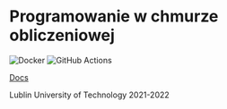 # Programowanie w chmurze obliczeniowej

![Docker](https://img.shields.io/badge/docker-%230db7ed.svg?style=for-the-badge&logo=docker&logoColor=white)
![GitHub Actions](https://img.shields.io/badge/github%20actions-%232671E5.svg?style=for-the-badge&logo=githubactions&logoColor=white)

[Docs](https://docs.docker.com/)

Lublin University of Technology 2021-2022
